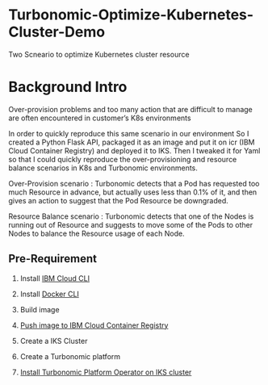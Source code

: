 # Turbonomic-Optimize-Kubernetes-Cluster-Demo
Two Scneario to optimize Kubernetes cluster resource 

# Background Intro
Over-provision problems and too many action that are difficult to manage are often encountered in customer’s K8s environments

In order to quickly reproduce this same scenario in our environment
So I created a Python Flask API, packaged it as an image and put it on icr (IBM Cloud Container Registry) and deployed it to IKS.
Then I tweaked it for Yaml so that I could quickly reproduce the over-provisioning and resource balance scenarios in K8s and Turbonomic environments.

Over-Provision scenario :
Turbonomic detects that a Pod has requested too much Resource in advance, but actually uses less than 0.1% of it, and then gives an action to suggest that the Pod Resource be downgraded.

Resource Balance scenario :
Turbonomic detects that one of the Nodes is running out of Resource and suggests to move some of the Pods to other Nodes to balance the Resource usage of each Node.

## Pre-Requirement
1. Install [IBM Cloud CLI](https://cloud.ibm.com/docs/containers?topic=containers-cs_cli_install)

2. Install [Docker CLI](https://docs.docker.com/engine/installation/)

3. Build image

4. [Push image to IBM Cloud Container Registry](https://cloud.ibm.com/registry/start)

5. Create a IKS Cluster

6. Create a Turbonomic platform

7. [Install Turbonomic Platform Operator on IKS cluster](https://github.com/turbonomic/t8c-install) 
